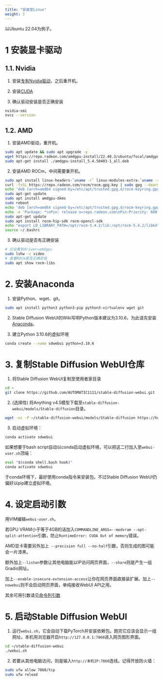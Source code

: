 ```yaml
---
title: "安装至Linux"
weight: 3
---
```


以Ubuntu 22.04为例子。

# 1 安装显卡驱动

## 1.1. Nvidia

1. 安装[专有Nvidia驱动](https://ivonblog.com/posts/ubuntu-install-nvidia-drivers/)，之后重开机。

2. 安装[CUDA](http://ivonblog.com/posts/ubuntu-install-nvidia-drivers/)

3. 确认驱动安装是否正确安装
```bash
nvidia-smi
nvcc --version
```

## 1.2. AMD

1. 安装AMD驱动，重开机。
```bash
sudo apt update && sudo apt upgrade -y
wget https://repo.radeon.com/amdgpu-install/22.40.3/ubuntu/focal/amdgpu-install_5.4.50403-1_all.deb
sudo apt-get install ./amdgpu-install_5.4.50403-1_all.deb
```

2. 安装AMD ROCm，中间需要重开机。
```bash
sudo apt install linux-headers-`uname -r` linux-modules-extra-`uname -r`
curl -fsSL https://repo.radeon.com/rocm/rocm.gpg.key | sudo gpg --dearmor -o /etc/apt/trusted.gpg.d/rocm-keyring.gpg
echo 'deb [arch=amd64 signed-by=/etc/apt/trusted.gpg.d/rocm-keyring.gpg] https://repo.radeon.com/amdgpu/5.4.2/ubuntu jammy main' | sudo tee /etc/apt/sources.list.d/amdgpu.list
sudo apt-get update
sudo apt install amdgpu-dkms
sudo reboot
echo 'deb [arch=amd64 signed-by=/etc/apt/trusted.gpg.d/rocm-keyring.gpg] https://repo.radeon.com/rocm/apt/5.4.2 jammy main' | sudo tee /etc/apt/sources.list.d/rocm.list
echo -e 'Package: *\nPin: release o=repo.radeon.com\nPin-Priority: 600' | sudo tee /etc/apt/preferences.d/rocm-pin-600
sudo apt-get update
sudo apt install rocm-hip-sdk rocm-opencl-sdk
echo "export LD_LIBRARY_PATH=/opt/rocm-5.4.2/lib:/opt/rocm-5.4.2/lib64" >> ~/.bashrc
source ~/.bashrc
```

3. 确认驱动是否有正确安装
```bash
# 应会看到driver=amdgpu
sudo lshw -c video
# 查看ROCm是否正确安装
sudo apt show rocm-libs
```


# 2. 安装Anaconda

1. 安装Python、wget、git。
```bash
sudo apt install python3 python3-pip python3-virtualenv wget git
```

2. Stable Diffusion WebUI的Wiki写明Python版本建议为3.10.6，为此请先安装[Anaconda](https://ivonblog.com/posts/linux-anaconda/)。

3. 建立Python 3.10.6的虚拟环境
```bash
conda create --name sdwebui python=3.10.6
```


# 3. 复制Stable Diffusion WebUI仓库

1. 将Stable Diffusion WebUI复制至使用者家目录
```bash
cd ~
git clone https://github.com/AUTOMATIC1111/stable-diffusion-webui.git
```

2. (选择性) 将Anything v4.5模型下载至`stable-diffusion-webui/models/Stable-diffusion`目录。
```bash
wget -nc -P ~/stable-diffusion-webui/models/Stable-diffusion https://huggingface.co/andite/anything-v4.0/resolve/main/anything-v4.5-pruned.safetensors -O anything-v4.5-pruned.safetensors
```

3. 启动虚拟环境：
```bash
conda activate sdwebui
```

如果想要于bash script自动以conda启动虚拟环境，可以把这二行加入至`webui-user.sh`顶端：
```bash
eval "$(conda shell.bash hook)"
conda activate sdwebui
```

于conda环境下，最好使用conda指令来安装包。不过Stable Diffusion WebUI仍偏好以pip建立虚拟环境。


# 4. 设定启动引数

用VIM编辑`webui-user.sh`。

若GPU VRAM小于等于4GB的话加入`COMMANDLINE_ARGS=--medvram --opt-split-attention`引数，防止`RuntimeError: CUDA Out of memory`错误。

AMD显卡需要另外加上` --precision full --no-half`引数，否则生成的图可能会一片漆黑。

额外加上`--listen`参数让其他电脑能以IP访问网页界面，`--share`则是产生一组Gradio网址。

加上`--enable-insecure-extension-access`让你在网页界面直接装扩展。加上`--nowebui`则不会启动网页界面，单纯接收WebUI API之用。

其余可用引数请见[命令列引数](../installation/command-line-arguments-and-settings/)


# 5. 启动Stable Diffusion WebUI

1. 运行`webui.sh`，它会自动下载PyTorch并安装依赖包。跑完它应该会显示一组网址，本机用浏览器开启`http://127.0.0.1:7860`进入网页图形界面。
```bash
cd ~/stable-diffusion-webui
./webui.sh
```

2. 若要从其他电脑访问，则是输入`http://本机IP:7860`连线。记得开放防火墙：
```bash
sudo ufw allow 7860/tcp
sudo ufw reload
```
